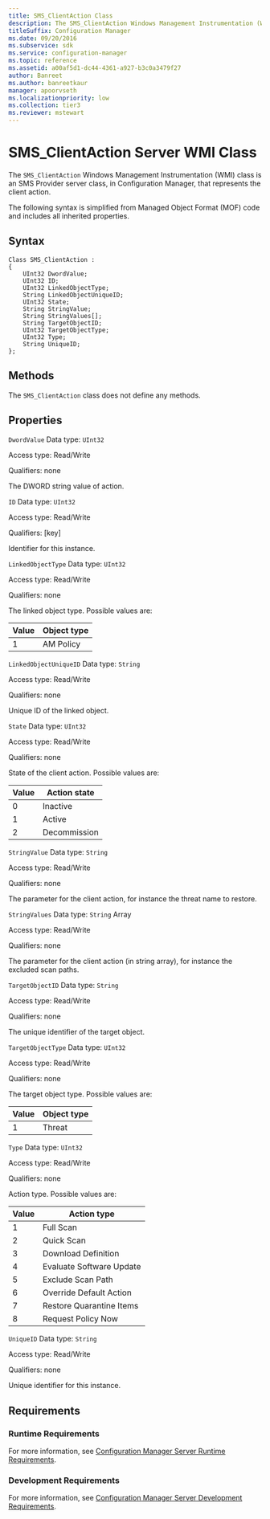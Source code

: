 ```yaml
---
title: SMS_ClientAction Class
description: The SMS_ClientAction Windows Management Instrumentation (WMI) class is an SMS Provider server class, in Configuration Manager, that represents the client action.
titleSuffix: Configuration Manager
ms.date: 09/20/2016
ms.subservice: sdk
ms.service: configuration-manager
ms.topic: reference
ms.assetid: a00af5d1-dc44-4361-a927-b3c0a3479f27
author: Banreet
ms.author: banreetkaur
manager: apoorvseth
ms.localizationpriority: low
ms.collection: tier3
ms.reviewer: mstewart
---
```

# SMS_ClientAction Server WMI Class
The `SMS_ClientAction` Windows Management Instrumentation (WMI) class is an SMS Provider server class, in Configuration Manager, that represents the client action.

 The following syntax is simplified from Managed Object Format (MOF) code and includes all inherited properties.

## Syntax

```
Class SMS_ClientAction :
{
    UInt32 DwordValue;
    UInt32 ID;
    UInt32 LinkedObjectType;
    String LinkedObjectUniqueID;
    UInt32 State;
    String StringValue;
    String StringValues[];
    String TargetObjectID;
    UInt32 TargetObjectType;
    UInt32 Type;
    String UniqueID;
};
```

## Methods
 The `SMS_ClientAction` class does not define any methods.

## Properties
 `DwordValue`
 Data type: `UInt32`

 Access type: Read/Write

 Qualifiers: none

 The DWORD string value of action.

 `ID`
 Data type: `UInt32`

 Access type: Read/Write

 Qualifiers: [key]

 Identifier for this instance.

 `LinkedObjectType`
 Data type: `UInt32`

 Access type: Read/Write

 Qualifiers: none

 The linked object type. Possible values are:

| Value | Object type |
| ----- | ----------- |
|1|AM Policy|

 `LinkedObjectUniqueID`
 Data type: `String`

 Access type: Read/Write

 Qualifiers: none

 Unique ID of the linked object.

 `State`
 Data type: `UInt32`

 Access type: Read/Write

 Qualifiers: none

 State of the client action. Possible values are:

| Value | Action state |
| ----- | ------------ |
|0|Inactive|
|1|Active|
|2|Decommission|

 `StringValue`
 Data type: `String`

 Access type: Read/Write

 Qualifiers: none

 The parameter for the client action, for instance the threat name to restore.

 `StringValues`
 Data type: `String` Array

 Access type: Read/Write

 Qualifiers: none

 The parameter for the client action (in string array), for instance the excluded scan paths.

 `TargetObjectID`
 Data type: `String`

 Access type: Read/Write

 Qualifiers: none

 The unique identifier of the target object.

 `TargetObjectType`
 Data type: `UInt32`

 Access type: Read/Write

 Qualifiers: none

 The target object type. Possible values are:

| Value | Object type |
| ----- | ----------- |
|1|Threat|

 `Type`
 Data type: `UInt32`

 Access type: Read/Write

 Qualifiers: none

 Action type. Possible values are:

| Value | Action type |
| ----- | ----------- |
|1|Full Scan|
|2|Quick Scan|
|3|Download Definition|
|4|Evaluate Software Update|
|5|Exclude Scan Path|
|6|Override Default Action|
|7|Restore Quarantine Items|
|8|Request Policy Now|

 `UniqueID`
 Data type: `String`

 Access type: Read/Write

 Qualifiers: none

 Unique identifier for this instance.

## Requirements

### Runtime Requirements
 For more information, see [Configuration Manager Server Runtime Requirements](../../../develop/core/reqs/server-runtime-requirements.md).

### Development Requirements
 For more information, see [Configuration Manager Server Development Requirements](../../../develop/core/reqs/server-development-requirements.md).
